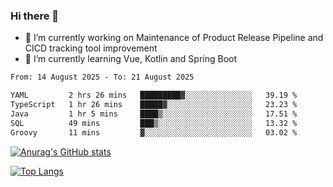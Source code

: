 ### Hi there 👋

- 🔭 I’m currently working on Maintenance of Product Release Pipeline and CICD tracking tool improvement
- 🌱 I’m currently learning Vue, Kotlin and Spring Boot

<!--START_SECTION:waka-->

```txt
From: 14 August 2025 - To: 21 August 2025

YAML         2 hrs 26 mins   █████████▓░░░░░░░░░░░░░░░   39.19 %
TypeScript   1 hr 26 mins    █████▓░░░░░░░░░░░░░░░░░░░   23.23 %
Java         1 hr 5 mins     ████▒░░░░░░░░░░░░░░░░░░░░   17.51 %
SQL          49 mins         ███▒░░░░░░░░░░░░░░░░░░░░░   13.32 %
Groovy       11 mins         ▓░░░░░░░░░░░░░░░░░░░░░░░░   03.02 %
```

<!--END_SECTION:waka-->

[![Anurag's GitHub stats](https://github-readme-stats.vercel.app/api?username=yunhao981&show_icons=true&theme=solarized-dark)](https://github.com/anuraghazra/github-readme-stats)

[![Top Langs](https://github-readme-stats.vercel.app/api/top-langs/?username=yunhao981&theme=solarized-dark&layout=compact)](https://github.com/anuraghazra/github-readme-stats)

<!--
**yunhao981/yunhao981** is a ✨ _special_ ✨ repository because its `README.md` (this file) appears on your GitHub profile.

Here are some ideas to get you started:

- 🔭 I’m currently working on Maintenance of Release Pipeline and CICD tracking tool improvement
- 🌱 I’m currently learning Vue, Kotlin and Spring Boot
- 👯 I’m looking to collaborate on ...
- 🤔 I’m looking for help with ...
- 💬 Ask me about ...
- 📫 How to reach me: ...
- 😄 Pronouns: ...
- ⚡ Fun fact: ...
-->


